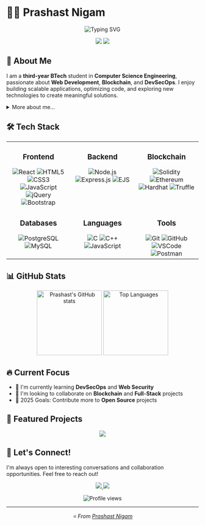 # 👨‍💻 Prashast Nigam

<div align="center">
  <img src="https://readme-typing-svg.herokuapp.com?font=Fira+Code&size=25&duration=3000&pause=1000&color=2E9EF4&center=true&vCenter=true&width=435&lines=Full-Stack+Developer;Blockchain+Developer;CyberSecurity+Enthusiast;" alt="Typing SVG" />
</div>

<p align="center">
  <a href="mailto:nigamprashast@gmail.com"><img src="https://img.shields.io/badge/Email-nigamprashast%40gmail.com-blue?style=for-the-badge&logo=gmail&logoColor=white"></a>
  <a href="https://www.linkedin.com/in/prashast-nigam/"><img src="https://img.shields.io/badge/LinkedIn-Prashast_Nigam-blue?style=for-the-badge&logo=linkedin&logoColor=white"></a>
</p>

## 🚀 About Me

I am a **third-year BTech** student in **Computer Science Engineering**, passionate about **Web Development**, **Blockchain**, and **DevSecOps**. I enjoy building scalable applications, optimizing code, and exploring new technologies to create meaningful solutions.

<details>
<summary>More about me...</summary>
<br>
I love exploring new technologies, solving complex problems, and contributing to open-source projects. My goal is to leverage technology to build solutions that make a positive impact.
</details>

## 🛠️ Tech Stack

<table>
  <tr>
    <td valign="top" width="33%">
      <h3 align="center">Frontend</h3>
      <div align="center">
        <img src="https://img.shields.io/badge/React-61DAFB?style=for-the-badge&logo=react&logoColor=black" alt="React" />
        <img src="https://img.shields.io/badge/HTML5-E34F26?style=for-the-badge&logo=html5&logoColor=white" alt="HTML5" />
        <img src="https://img.shields.io/badge/CSS3-1572B6?style=for-the-badge&logo=css3&logoColor=white" alt="CSS3" />
        <img src="https://img.shields.io/badge/JavaScript-F7DF1E?style=for-the-badge&logo=javascript&logoColor=black" alt="JavaScript" />
        <img src="https://img.shields.io/badge/jQuery-0769AD?style=for-the-badge&logo=jquery&logoColor=white" alt="jQuery" />
        <img src="https://img.shields.io/badge/Bootstrap-563D7C?style=for-the-badge&logo=bootstrap&logoColor=white" alt="Bootstrap" />
      </div>
    </td>
    <td valign="top" width="33%">
      <h3 align="center">Backend</h3>
      <div align="center">
        <img src="https://img.shields.io/badge/Node.js-339933?style=for-the-badge&logo=node.js&logoColor=white" alt="Node.js" />
        <img src="https://img.shields.io/badge/Express.js-000000?style=for-the-badge&logo=express&logoColor=white" alt="Express.js" />
        <img src="https://img.shields.io/badge/EJS-8853B1?style=for-the-badge&logo=ejs&logoColor=white" alt="EJS" />
      </div>
    </td>
    <td valign="top" width="33%">
      <h3 align="center">Blockchain</h3>
      <div align="center">
        <img src="https://img.shields.io/badge/Solidity-363636?style=for-the-badge&logo=solidity&logoColor=white" alt="Solidity" />
        <img src="https://img.shields.io/badge/Ethereum-3C3C3D?style=for-the-badge&logo=ethereum&logoColor=white" alt="Ethereum" />
        <img src="https://img.shields.io/badge/Hardhat-FF3C00?style=for-the-badge&logo=hardhat&logoColor=white" alt="Hardhat" />
        <img src="https://img.shields.io/badge/Truffle-000000?style=for-the-badge&logo=truffle&logoColor=white" alt="Truffle" />
      </div>
    </td>
  </tr>
  <tr>
    <td valign="top" width="33%">
      <h3 align="center">Databases</h3>
      <div align="center">
        <img src="https://img.shields.io/badge/PostgreSQL-336791?style=for-the-badge&logo=postgresql&logoColor=white" alt="PostgreSQL" />
        <img src="https://img.shields.io/badge/MySQL-4479A1?style=for-the-badge&logo=mysql&logoColor=white" alt="MySQL" />
      </div>
    </td>
    <td valign="top" width="33%">
      <h3 align="center">Languages</h3>
      <div align="center">
        <img src="https://img.shields.io/badge/C-A8B9CC?style=for-the-badge&logo=c&logoColor=black" alt="C" />
        <img src="https://img.shields.io/badge/C++-00599C?style=for-the-badge&logo=c%2B%2B&logoColor=white" alt="C++" />
        <img src="https://img.shields.io/badge/JavaScript-F7DF1E?style=for-the-badge&logo=javascript&logoColor=black" alt="JavaScript" />
      </div>
    </td>
    <td valign="top" width="33%">
      <h3 align="center">Tools</h3>
      <div align="center">
        <img src="https://img.shields.io/badge/Git-F05032?style=for-the-badge&logo=git&logoColor=white" alt="Git" />
        <img src="https://img.shields.io/badge/GitHub-181717?style=for-the-badge&logo=github&logoColor=white" alt="GitHub" />
        <img src="https://img.shields.io/badge/VSCode-007ACC?style=for-the-badge&logo=visualstudiocode&logoColor=white" alt="VSCode" />
        <img src="https://img.shields.io/badge/Postman-FF6C37?style=for-the-badge&logo=postman&logoColor=white" alt="Postman" />
      </div>
    </td>
  </tr>
</table>

## 📊 GitHub Stats

<div align="center">
  <img src="https://github-readme-stats.vercel.app/api?username=Prashast4438&show_icons=true&theme=tokyonight&hide_border=true" alt="Prashast's GitHub stats" height="170" />
  <img src="https://github-readme-stats.vercel.app/api/top-langs/?username=Prashast4438&layout=compact&theme=tokyonight&hide_border=true" alt="Top Languages" height="170" />
</div>

## 🔥 Current Focus

- 🌱 I'm currently learning **DevSecOps** and **Web Security**
- 👯 I'm looking to collaborate on **Blockchain** and **Full-Stack** projects
- 🥅 2025 Goals: Contribute more to **Open Source** projects

## 📂 Featured Projects

<div align="center">
  <a href="https://github.com/Prashast4438/Customs_on_board">
    <img src="https://github-readme-stats.vercel.app/api/pin/?username=Prashast4438&repo=Customs_on_board&theme=tokyonight&hide_border=true" />
  </a>
  <!-- Add more featured projects as needed -->
</div>

## 🤝 Let's Connect!

I'm always open to interesting conversations and collaboration opportunities. Feel free to reach out!

<div align="center">
  <p>
    <a href="mailto:nigamprashast@gmail.com">
      <img src="https://img.shields.io/badge/-Email-D14836?style=for-the-badge&logo=gmail&logoColor=white" />
    </a>
    <a href="https://www.linkedin.com/in/prashast-nigam/">
      <img src="https://img.shields.io/badge/-LinkedIn-0077B5?style=for-the-badge&logo=linkedin&logoColor=white" />
    </a>
  </p>
</div>

<div align="center">
  <img src="https://komarev.com/ghpvc/?username=Prashast4438&style=flat-square&color=blue" alt="Profile views" />
</div>

---

<div align="center">
  <i>⭐️ From <a href="https://github.com/Prashast4438">Prashast Nigam</a></i>
</div>

